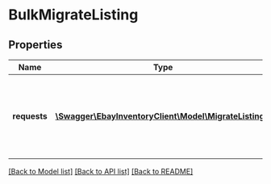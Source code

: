 # BulkMigrateListing

## Properties
Name | Type | Description | Notes
------------ | ------------- | ------------- | -------------
**requests** | [**\Swagger\EbayInventoryClient\Model\MigrateListing[]**](MigrateListing.md) | This is the base container of the bulkMigrateListings request payload. One to five eBay listings will be included under this container. | [optional] 

[[Back to Model list]](../README.md#documentation-for-models) [[Back to API list]](../README.md#documentation-for-api-endpoints) [[Back to README]](../README.md)


